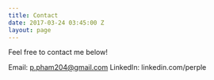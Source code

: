 ```yaml
---
title: Contact
date: 2017-03-24 03:45:00 Z
layout: page
---
```


Feel free to contact me below!

Email: p.pham204@gmail.com
LinkedIn: linkedin.com/perple